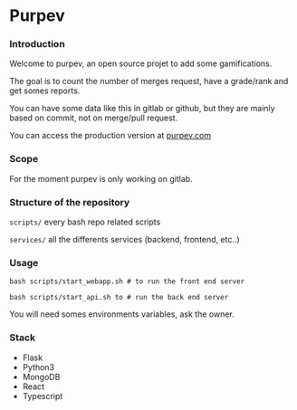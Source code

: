 # Purpev

### Introduction

Welcome to purpev, an open source projet to add some gamifications.

The goal is to count the number of merges request, have a grade/rank and get somes reports.

You can have some data like this in gitlab or github, but they are mainly based on commit, not on merge/pull request.

You can access the production version at [purpev.com](https://purpev.com)

### Scope

For the moment purpev is only working on gitlab.

### Structure of the repository

```scripts/``` every bash repo related scripts

```services/``` all the differents services (backend, frontend, etc..)

### Usage

```shell
bash scripts/start_webapp.sh # to run the front end server
```

```shell
bash scripts/start_api.sh to # run the back end server
```

You will need somes environments variables, ask the owner.

### Stack

- Flask
- Python3
- MongoDB
- React
- Typescript
